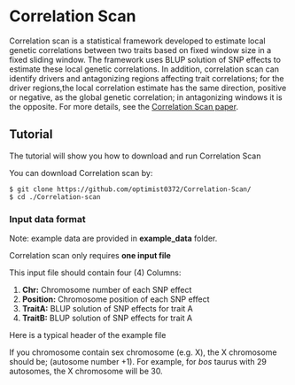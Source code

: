 # Correlation Scan

Correlation scan is a statistical framework developed to estimate local genetic correlations between two traits based on fixed window size in a fixed sliding window. The framework uses BLUP solution of SNP effects to estimate these local genetic correlations. In addition, correlation scan can identify drivers and antagonizing regions affecting trait correlations; for the driver regions,the local correlation estimate has the same direction, positive or negative, as the global genetic correlation; in antagonizing windows it is the opposite. For more details, see the [Correlation Scan paper](https://doi.org/10.1101/2021.11.05.467409).

## Tutorial
The tutorial will show you how to download and run Correlation Scan 

You can download Correlation scan by:

```
$ git clone https://github.com/optimist0372/Correlation-Scan/
$ cd ./Correlation-scan
```

### Input data format
Note:  example data are provided in **example_data** folder.

Correlation scan only requires **one input file**

This input file should contain four (4) Columns:

1. **Chr:** Chromosome number of each SNP effect
2. **Position:** Chromosome position of each SNP effect
3. **TraitA:** BLUP solution of SNP effects for trait A
4. **TraitB:** BLUP solution of SNP effects for trait A

Here is a typical header of the example file


If you chromosome contain sex chromosome (e.g. X), the X chromosome should be; (autosome number +1).
For example, for *bos* taurus with 29 autosomes, the X chromosome will be 30.








